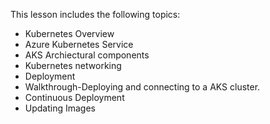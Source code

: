 

This lesson includes the following topics:

- Kubernetes Overview
- Azure Kubernetes Service
- AKS Archiectural components
- Kubernetes networking
- Deployment
- Walkthrough-Deploying and connecting to a AKS cluster.
- Continuous Deployment
- Updating Images